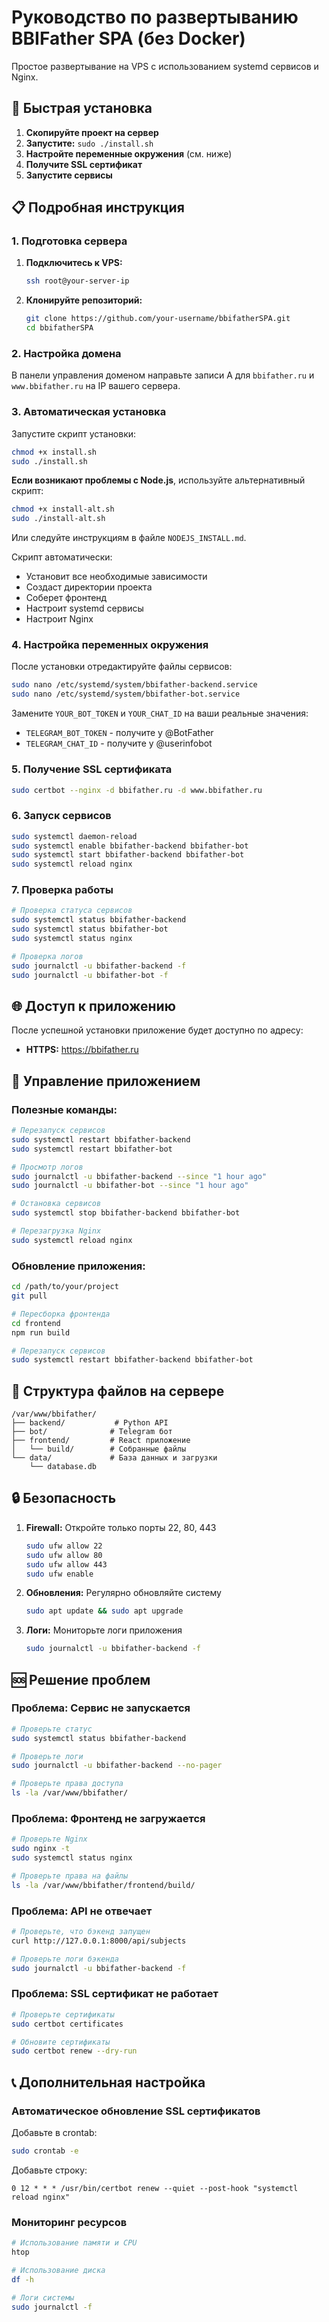 # Руководство по развертыванию BBIFather SPA (без Docker)

Простое развертывание на VPS с использованием systemd сервисов и Nginx.

## 🚀 Быстрая установка

1. **Скопируйте проект на сервер**
2. **Запустите:** `sudo ./install.sh`
3. **Настройте переменные окружения** (см. ниже)
4. **Получите SSL сертификат**
5. **Запустите сервисы**

## 📋 Подробная инструкция

### 1. Подготовка сервера

1. **Подключитесь к VPS:**
   ```bash
   ssh root@your-server-ip
   ```

2. **Клонируйте репозиторий:**
   ```bash
   git clone https://github.com/your-username/bbifatherSPA.git
   cd bbifatherSPA
   ```

### 2. Настройка домена

В панели управления доменом направьте записи A для `bbifather.ru` и `www.bbifather.ru` на IP вашего сервера.

### 3. Автоматическая установка

Запустите скрипт установки:

```bash
chmod +x install.sh
sudo ./install.sh
```

**Если возникают проблемы с Node.js**, используйте альтернативный скрипт:

```bash
chmod +x install-alt.sh
sudo ./install-alt.sh
```

Или следуйте инструкциям в файле `NODEJS_INSTALL.md`.

Скрипт автоматически:
- Установит все необходимые зависимости
- Создаст директории проекта
- Соберет фронтенд
- Настроит systemd сервисы
- Настроит Nginx

### 4. Настройка переменных окружения

После установки отредактируйте файлы сервисов:

```bash
sudo nano /etc/systemd/system/bbifather-backend.service
sudo nano /etc/systemd/system/bbifather-bot.service
```

Замените `YOUR_BOT_TOKEN` и `YOUR_CHAT_ID` на ваши реальные значения:
- `TELEGRAM_BOT_TOKEN` - получите у @BotFather
- `TELEGRAM_CHAT_ID` - получите у @userinfobot

### 5. Получение SSL сертификата

```bash
sudo certbot --nginx -d bbifather.ru -d www.bbifather.ru
```

### 6. Запуск сервисов

```bash
sudo systemctl daemon-reload
sudo systemctl enable bbifather-backend bbifather-bot
sudo systemctl start bbifather-backend bbifather-bot
sudo systemctl reload nginx
```

### 7. Проверка работы

```bash
# Проверка статуса сервисов
sudo systemctl status bbifather-backend
sudo systemctl status bbifather-bot
sudo systemctl status nginx

# Проверка логов
sudo journalctl -u bbifather-backend -f
sudo journalctl -u bbifather-bot -f
```

## 🌐 Доступ к приложению

После успешной установки приложение будет доступно по адресу:
- **HTTPS:** https://bbifather.ru

## 🔧 Управление приложением

### Полезные команды:

```bash
# Перезапуск сервисов
sudo systemctl restart bbifather-backend
sudo systemctl restart bbifather-bot

# Просмотр логов
sudo journalctl -u bbifather-backend --since "1 hour ago"
sudo journalctl -u bbifather-bot --since "1 hour ago"

# Остановка сервисов
sudo systemctl stop bbifather-backend bbifather-bot

# Перезагрузка Nginx
sudo systemctl reload nginx
```

### Обновление приложения:

```bash
cd /path/to/your/project
git pull

# Пересборка фронтенда
cd frontend
npm run build

# Перезапуск сервисов
sudo systemctl restart bbifather-backend bbifather-bot
```

## 📁 Структура файлов на сервере

```
/var/www/bbifather/
├── backend/           # Python API
├── bot/              # Telegram бот
├── frontend/         # React приложение
│   └── build/        # Собранные файлы
└── data/             # База данных и загрузки
    └── database.db
```

## 🔒 Безопасность

1. **Firewall:** Откройте только порты 22, 80, 443
   ```bash
   sudo ufw allow 22
   sudo ufw allow 80
   sudo ufw allow 443
   sudo ufw enable
   ```

2. **Обновления:** Регулярно обновляйте систему
   ```bash
   sudo apt update && sudo apt upgrade
   ```

3. **Логи:** Мониторьте логи приложения
   ```bash
   sudo journalctl -u bbifather-backend -f
   ```

## 🆘 Решение проблем

### Проблема: Сервис не запускается

```bash
# Проверьте статус
sudo systemctl status bbifather-backend

# Проверьте логи
sudo journalctl -u bbifather-backend --no-pager

# Проверьте права доступа
ls -la /var/www/bbifather/
```

### Проблема: Фронтенд не загружается

```bash
# Проверьте Nginx
sudo nginx -t
sudo systemctl status nginx

# Проверьте права на файлы
ls -la /var/www/bbifather/frontend/build/
```

### Проблема: API не отвечает

```bash
# Проверьте, что бэкенд запущен
curl http://127.0.0.1:8000/api/subjects

# Проверьте логи бэкенда
sudo journalctl -u bbifather-backend -f
```

### Проблема: SSL сертификат не работает

```bash
# Проверьте сертификаты
sudo certbot certificates

# Обновите сертификаты
sudo certbot renew --dry-run
```

## 📞 Дополнительная настройка

### Автоматическое обновление SSL сертификатов

Добавьте в crontab:
```bash
sudo crontab -e
```

Добавьте строку:
```
0 12 * * * /usr/bin/certbot renew --quiet --post-hook "systemctl reload nginx"
```

### Мониторинг ресурсов

```bash
# Использование памяти и CPU
htop

# Использование диска
df -h

# Логи системы
sudo journalctl -f
```